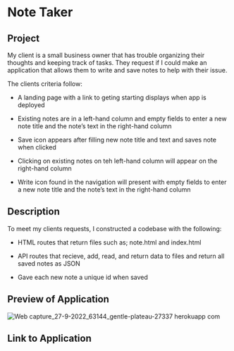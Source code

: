 # Note Taker

## Project
My client is a small business owner that has trouble organizing their thoughts and keeping track of tasks. 
They request if I could make an application that allows them to write and save notes to help with their issue.

The clients criteria follow:

   * A landing page with a link to geting starting displays when app is deployed

   * Existing notes are in a left-hand column and empty fields to enter a new note title and the note’s text in the right-hand column

   * Save icon appears after filling new note title and text and saves note when clicked 

   * Clicking on existing notes on teh left-hand column will appear on the right-hand column

   * Write icon found in the navigation will present with empty fields to enter a new note title and the note’s text in the right-hand column

## Description
To meet my clients requests, I constructed a codebase with the following:

   * HTML routes that return files such as; note.html and index.html

   * API routes that recieve, add, read, and return data to files and return all saved notes as JSON

   * Gave each new note a unique id when saved

## Preview of Application

![Web capture_27-9-2022_63144_gentle-plateau-27337 herokuapp com](https://user-images.githubusercontent.com/106582411/192514442-6fe6da11-59d2-452d-b4a8-e9ccec79e371.jpeg)

## Link to Application
